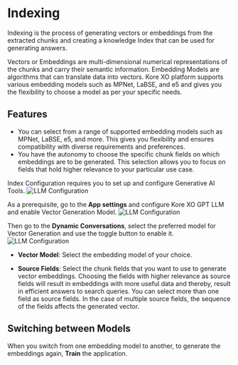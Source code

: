 # Indexing 

Indexing is the process of generating vectors or embeddings from the extracted chunks and creating a knowledge Index that can be used for generating answers.

Vectors or Embeddings are multi-dimensional numerical representations of the chunks and carry their semantic information. Embedding Models are algorithms that can translate data into vectors. Kore XO platform supports various embedding models such as MPNet, LaBSE, and e5 and gives you the flexibility to choose a model as per your specific needs.

## Features

* You can select from a range of supported embedding models such as MPNet, LaBSE, e5, and more. This gives you flexibility and ensures compatibility with diverse requirements and preferences.
* You have the autonomy to choose the specific chunk fields on which embeddings are to be generated. This selection allows you to focus on fields that hold higher relevance to your particular use case.

Index Configuration requires you to set up and configure Generative AI Tools. 
![LLM Configuration](../images/configure-llm.png "LLM Configuration")

As a prerequisite, go to the **App settings** and configure  Kore XO GPT LLM and enable Vector Generation Model.
![LLM Configuration](../images/xo-gpt-vector-model.png "LLM Configuration")

Then go to the **Dynamic Conversations**, select the preferred model for Vector Generation and use the toggle button to enable it. 
![LLM Configuration](../images/vector-model.png "LLM Configuration")

* **Vector Model**: Select the embedding model of your choice.

* **Source Fields**: Select the chunk fields that you want to use to generate vector embeddings. Choosing the fields with higher relevance as source fields will result in embeddings with more useful data and thereby, result in efficient answers to search queries. You can select more than one field as source fields. In the case of multiple source fields, the sequence of the fields affects the generated vector.

## Switching between Models

When you switch from one embedding model to another, to generate the embeddings again, **Train** the application.
